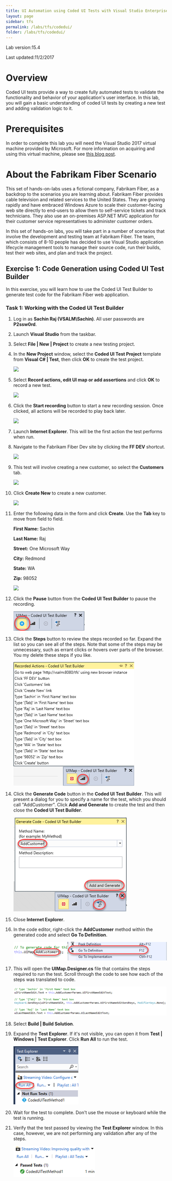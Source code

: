 ```yaml
---
title: UI Automation using Coded UI Tests with Visual Studio Enterprise 2017
layout: page    
sidebar: tfs
permalink: /labs/tfs/codedui/
folder: /labs/tfs/codedui/
---
```


Lab version:15.4

Last updated:11/2/2017

# Overview

Coded UI tests provide a way to create fully automated tests to validate the functionality and behavior of your application's user interface. In this lab, you will gain a basic understanding of coded UI tests by creating a new test and adding validation logic to it.

# Prerequisites

In order to complete this lab you will need the Visual Studio 2017 virtual machine provided by Microsoft. For more information on acquiring and using this virtual machine, please see [this blog post](http://aka.ms/almvm).

# About the Fabrikam Fiber Scenario

This set of hands-on-labs uses a fictional company, Fabrikam Fiber, as a backdrop to the scenarios you are learning about. Fabrikam Fiber provides cable television and related services to the United States. They are growing rapidly and have embraced Windows Azure to scale their customer-facing web site directly to end-users to allow them to self-service tickets and track technicians. They also use an on-premises ASP.NET MVC application for their customer service representatives to administer customer orders.

In this set of hands-on labs, you will take part in a number of scenarios that involve the development and testing team at Fabrikam Fiber. The team, which consists of 8-10 people has decided to use Visual Studio application lifecycle management tools to manage their source code, run their builds, test their web sites, and plan and track the project.

## Exercise 1: Code Generation using Coded UI Test Builder

In this exercise, you will learn how to use the Coded UI Test Builder to generate test code for the Fabrikam Fiber web application.

### Task 1: Working with the Coded UI Test Builder

1. Log in as **Sachin Raj (VSALM\Sachin)**. All user passwords are **P2ssw0rd**.

1. Launch **Visual Studio** from the taskbar.

1. Select **File \| New \| Project** to create a new testing project.

1. In the **New Project** window, select the **Coded UI Test Project** template from **Visual C# \| Test**, then click **OK** to create the test project.

    ![](images/000.png)

1. Select **Record actions, edit UI map or add assertions** and click **OK** to record a new test.

    ![](images/001.png)

1. Click the **Start recording** button to start a new recording session. Once clicked, all actions will be recorded to play back later.

    ![](images/002.png)

1. Launch **Internet Explorer**. This will be the first action the test performs when run.

1. Navigate to the Fabrikam Fiber Dev site by clicking the **FF DEV** shortcut.

    ![](images/003.png)

1. This test will involve creating a new customer, so select the **Customers** tab.

    ![](images/004.png)

1. Click **Create New** to create a new customer.

    ![](images/005.png)

1. Enter the following data in the form and click **Create**. Use the **Tab** key to move from field to field.

    **First Name:** Sachin

    **Last Name:** Raj

    **Street:** One Microsoft Way

    **City:** Redmond

    **State:** WA

    **Zip:** 98052

    ![](images/006.png)

1. Click the **Pause** button from the **Coded UI Test Builder** to pause the recording.

    ![](images/007.png)

1. Click the **Steps** button to review the steps recorded so far. Expand the list so you can see all of the steps. Note that some of the steps may be unnecessary, such as errant clicks or hovers over parts of the browser. You my delete these steps if you like.

    ![](images/008.png)

1. Click the **Generate Code** button in the **Coded UI Test Builder**. This will present a dialog for you to specify a name for the test, which you should call "AddCustomer". Click **Add and Generate** to create the test and then close the **Coded UI Test Builder**.

    ![](images/009.png)

1. Close **Internet Explorer**.

1. In the code editor, right-click the **AddCustomer** method within the generated code and select **Go To Definition**.

    ![](images/010.png)

1. This will open the **UIMap.Designer.cs** file that contains the steps required to run the test. Scroll through the code to see how each of the steps was translated to code.

    ![](images/011.png)

1. Select **Build \| Build Solution**.

1. Expand the **Test Explorer**. If it's not visible, you can open it from **Test \| Windows \| Test Explorer**. Click **Run All** to run the test.

    ![](images/012.png)

1. Wait for the test to complete. Don't use the mouse or keyboard while the test is running.

1. Verify that the test passed by viewing the **Test Explorer** window. In this case, however, we are not performing any validation after any of the steps.

    ![](images/013.png)
